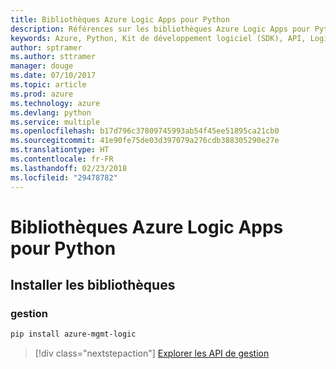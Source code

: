 ```yaml
---
title: Bibliothèques Azure Logic Apps pour Python
description: Références sur les bibliothèques Azure Logic Apps pour Python
keywords: Azure, Python, Kit de développement logiciel (SDK), API, Logic Apps
author: sptramer
ms.author: sttramer
manager: douge
ms.date: 07/10/2017
ms.topic: article
ms.prod: azure
ms.technology: azure
ms.devlang: python
ms.service: multiple
ms.openlocfilehash: b17d796c37809745993ab54f45ee51895ca21cb0
ms.sourcegitcommit: 41e90fe75de03d397079a276cdb388305290e27e
ms.translationtype: HT
ms.contentlocale: fr-FR
ms.lasthandoff: 02/23/2018
ms.locfileid: "29478782"
---
```

# <a name="azure-logic-apps-libraries-for-python"></a>Bibliothèques Azure Logic Apps pour Python

## <a name="install-the-libraries"></a>Installer les bibliothèques


### <a name="management"></a>gestion

```bash
pip install azure-mgmt-logic
```
> [!div class="nextstepaction"]
> [Explorer les API de gestion](/python/api/overview/azure/logicapps/management)